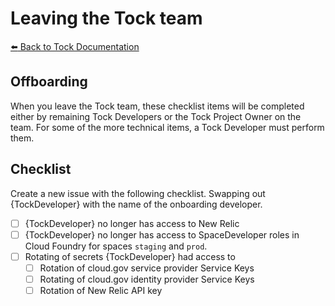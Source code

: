 # Leaving the Tock team

[:arrow_left: Back to Tock
Documentation](https://github.com/18F/tock/tree/master/docs)

## Offboarding

When you leave the Tock team, these checklist items will be completed either by
remaining Tock Developers or the Tock Project Owner on the team. For some of the
more technical items, a Tock Developer must perform them.

## Checklist

Create a new issue with the following checklist. Swapping out {TockDeveloper}
with the name of the onboarding developer.

- [ ] {TockDeveloper} no longer has access to New Relic
- [ ] {TockDeveloper} no longer has access to SpaceDeveloper roles in Cloud
  Foundry for spaces `staging` and `prod`.
- [ ] Rotating of secrets {TockDeveloper} had access to
  - [ ] Rotation of cloud.gov service provider Service Keys
  - [ ] Rotating of cloud.gov identity provider Service Keys
  - [ ] Rotation of New Relic API key
